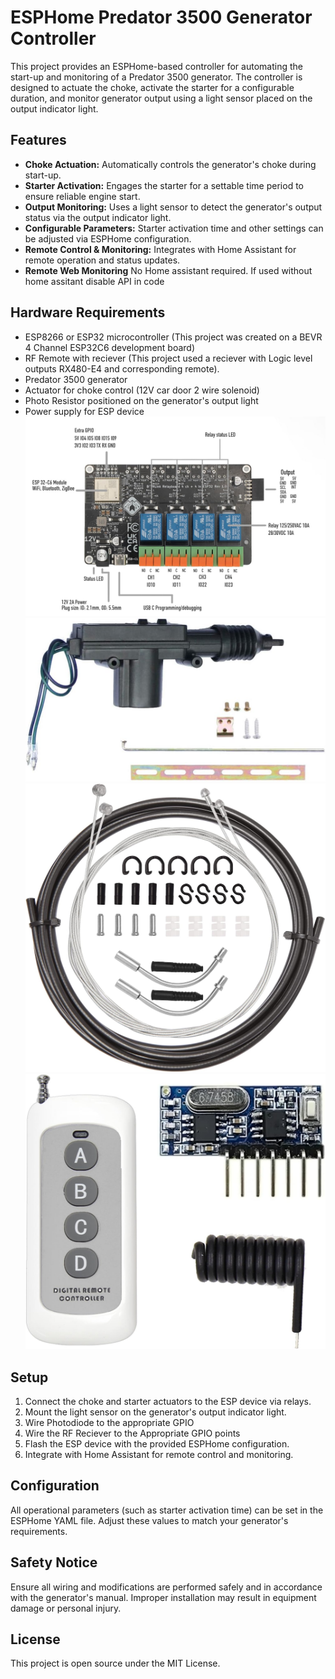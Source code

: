 # ESPHome Predator 3500 Generator Controller

This project provides an ESPHome-based controller for automating the start-up and monitoring of a Predator 3500 generator. The controller is designed to actuate the choke, activate the starter for a configurable duration, and monitor generator output using a light sensor placed on the output indicator light.

## Features

- **Choke Actuation:** Automatically controls the generator's choke during start-up.
- **Starter Activation:** Engages the starter for a settable time period to ensure reliable engine start.
- **Output Monitoring:** Uses a light sensor to detect the generator's output status via the output indicator light.
- **Configurable Parameters:** Starter activation time and other settings can be adjusted via ESPHome configuration.
- **Remote Control & Monitoring:** Integrates with Home Assistant for remote operation and status updates.
- **Remote Web Monitoring** No Home assistant required. If used without home assitant disable API in code

## Hardware Requirements

- ESP8266 or ESP32 microcontroller (This project was created on a BEVR 4 Channel ESP32C6 development board)
- RF Remote with reciever (This project used a reciever with Logic level outputs RX480-E4 and corresponding remote). 
- Predator 3500 generator
- Actuator for choke control (12V car door 2 wire solenoid)
- Photo Resistor positioned on the generator's output light
- Power supply for ESP device
![BEVR 4 Channel ESP32C6 Development Board](Resources/BEVR.jpg)
![Choke Actuator](Resources/choke%20actuator.jpg)
![Choke Cable](Resources/choke%20cable.jpg)
![RF Remote](Resources/RF%20remote.jpg)
## Setup

1. Connect the choke and starter actuators to the ESP device via relays.
2. Mount the light sensor on the generator's output indicator light.
3. Wire Photodiode to the appropriate GPIO
4. Wire the RF Reciever to the Appropriate GPIO points
4. Flash the ESP device with the provided ESPHome configuration.
5. Integrate with Home Assistant for remote control and monitoring.

## Configuration

All operational parameters (such as starter activation time) can be set in the ESPHome YAML file. Adjust these values to match your generator's requirements.

## Safety Notice

Ensure all wiring and modifications are performed safely and in accordance with the generator's manual. Improper installation may result in equipment damage or personal injury.

## License

This project is open source under the MIT License.
